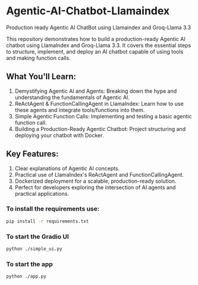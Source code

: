 # Agentic-AI-Chatbot-Llamaindex
Production ready Agentic AI ChatBot using Llamaindex and Groq-Llama 3.3

This repository demonstrates how to build a production-ready Agentic AI chatbot using LlamaIndex and Groq-Llama 3.3. It covers the essential steps to structure, implement, and deploy an AI chatbot capable of using tools and making function calls.

## What You'll Learn:
1. Demystifying Agentic AI and Agents: Breaking down the hype and understanding the fundamentals of Agentic AI.
2. ReActAgent & FunctionCallingAgent in LlamaIndex: Learn how to use these agents and integrate tools/functions into them.
3. Simple Agentic Function Calls: Implementing and testing a basic agentic function call.
4. Building a Production-Ready Agentic Chatbot: Project structuring and deploying your chatbot with Docker.

## Key Features:
1. Clear explanations of Agentic AI concepts.
2. Practical use of LlamaIndex's ReActAgent and FunctionCallingAgent.
3. Dockerized deployment for a scalable, production-ready solution.
4. Perfect for developers exploring the intersection of AI agents and practical applications.

### To install the requirements use:
```bash
pip install -r requirements.txt
```

### To start the Gradio UI
```bash
python ./simple_ui.py
```

### To start the app
```bash
python ./app.py
```


